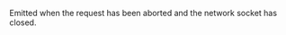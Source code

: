 <!-- YAML
added: v0.3.8
-->

Emitted when the request has been aborted and the network socket has closed.

